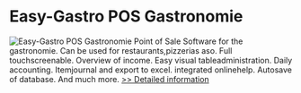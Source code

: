 # Easy-Gastro POS Gastronomie
![Easy-Gastro POS Gastronomie](https://mycommerce.akamaized.net/api/pimages/P300532716/BIG/300532716.JPG)
Point of Sale Software for the gastronomie. Can be used for restaurants,pizzerias aso. Full touchscreenable. Overview of income. Easy visual tableadministration. Daily accounting. Itemjournal and export to excel. integrated onlinehelp. Autosave of database. And much more.
[>> Detailed information](https://secure.shareit.com/shareit/product.html?productid=300532716&affiliateid=200057808)